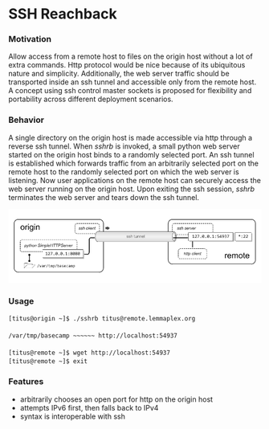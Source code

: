 
# SSH Reachback

### Motivation
Allow access from a remote host to files on the origin host without a lot of extra commands.  Http protocol would be nice because of its ubiquitous nature and simplicity.  Additionally, the web server traffic should be transported inside an ssh tunnel and accessible only from the remote host.
A concept using ssh control master sockets is proposed for flexibility and portability across different deployment scenarios.

### Behavior
A single directory on the origin host is made accessible via http through a reverse ssh tunnel.  When _sshrb_ is invoked, a small python web server started on the origin host binds to a randomly selected port.  An ssh tunnel is established which forwards traffic from an arbitrarily selected port on the remote host to the randomly selected port on which the web server is listening.  Now user applications on the remote host can securely access the web server running on the origin host.
Upon exiting the ssh session, _sshrb_ terminates the web server and tears down the ssh tunnel.

![](https://github.com/devlush/reachback/raw/master/docs/reachback.png)

### Usage

```bash
[titus@origin ~]$ ./sshrb titus@remote.lemmaplex.org

/var/tmp/basecamp ~~~~~~ http://localhost:54937

[titus@remote ~]$ wget http://localhost:54937
[titus@remote ~]$ exit
```

### Features
- arbitrarily chooses an open port for http on the origin host
- attempts IPv6 first, then falls back to IPv4
- syntax is interoperable with ssh
